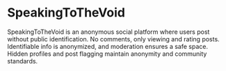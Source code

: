 # SpeakingToTheVoid
SpeakingToTheVoid is an anonymous social platform where users post without public identification. No comments, only viewing and rating posts. Identifiable info is anonymized, and moderation ensures a safe space. Hidden profiles and post flagging maintain anonymity and community standards.
